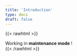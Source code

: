 ```yaml
---
title: 'Introduction'
type: docs
draft: false
---
```


{{< rawhtml >}}
  <div class="speshal-fancy-custom">
    Working in <strong>maintenance mode</strong> !
  </div>
{{< /rawhtml >}}
